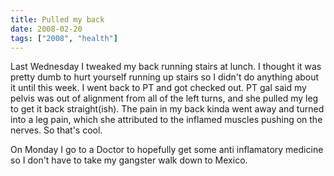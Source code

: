 ```yaml
---
title: Pulled my back
date: 2008-02-20
tags: ["2008", "health"]
---
```

Last Wednesday I tweaked my back running stairs at lunch.  I thought it was pretty dumb to hurt yourself running up stairs so I didn't do anything about it until this week.  I went back to PT and got checked out.
PT gal said my pelvis was out of alignment from all of the left turns, and she pulled my leg to get it back straight(ish).  The pain in my back kinda went away and turned into a leg pain, which she attributed to the inflamed muscles pushing on the nerves.  So that's cool.

On Monday I go to a Doctor to hopefully get some anti inflamatory medicine so I don't have to take my gangster walk down to Mexico.
